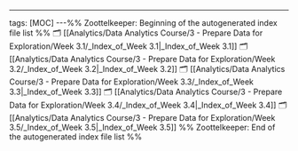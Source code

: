---
tags: [MOC]
---%% Zoottelkeeper: Beginning of the autogenerated index file list  %%
🗂️ [[Analytics/Data Analytics Course/3 - Prepare Data for Exploration/Week 3.1/_Index_of_Week 3.1|_Index_of_Week 3.1]]
🗂️ [[Analytics/Data Analytics Course/3 - Prepare Data for Exploration/Week 3.2/_Index_of_Week 3.2|_Index_of_Week 3.2]]
🗂️ [[Analytics/Data Analytics Course/3 - Prepare Data for Exploration/Week 3.3/_Index_of_Week 3.3|_Index_of_Week 3.3]]
🗂️ [[Analytics/Data Analytics Course/3 - Prepare Data for Exploration/Week 3.4/_Index_of_Week 3.4|_Index_of_Week 3.4]]
🗂️ [[Analytics/Data Analytics Course/3 - Prepare Data for Exploration/Week 3.5/_Index_of_Week 3.5|_Index_of_Week 3.5]]
%% Zoottelkeeper: End of the autogenerated index file list  %%
